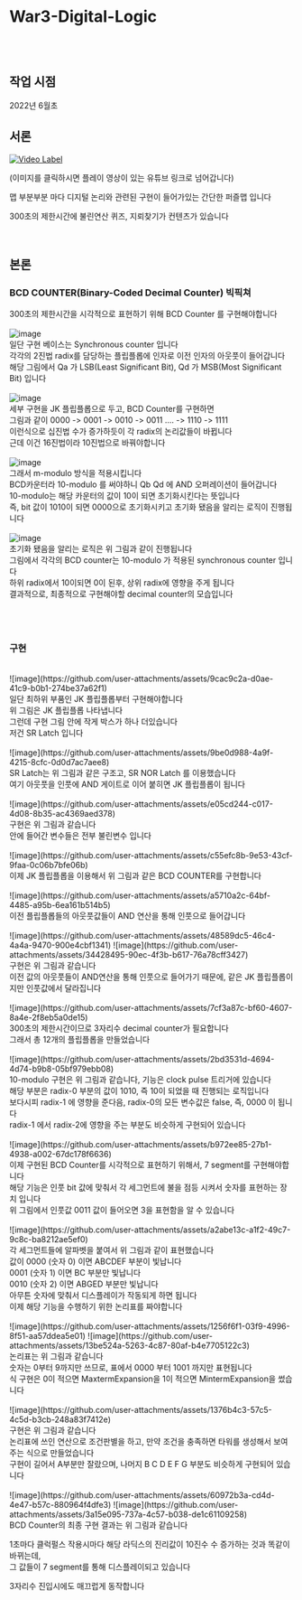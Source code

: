 # War3-Digital-Logic

<br>
<br>

## 작업 시점

2022년 6월초
<br>

## 서론

[![Video Label](http://img.youtube.com/vi/7ndkv8Re_Cw/0.jpg)](https://youtu.be/7ndkv8Re_Cw)

(이미지를 클릭하시면 플레이 영상이 있는 유튜브 링크로 넘어갑니다)

맵 부분부분 마다 디지털 논리와 관련된 구현이 들어가있는 간단한 퍼즐맵 입니다

300초의 제한시간에 불린연산 퀴즈, 지뢰찾기가 컨텐츠가 있습니다

<br>

## 본론

### BCD COUNTER(Binary-Coded Decimal Counter) 빅픽쳐

300초의 제한시간을 시각적으로 표현하기 위해 BCD Counter 를 구현해야합니다 <br>
<br>
![image](https://github.com/user-attachments/assets/8c3060ff-e162-4bce-b05d-d0da26423c41)
<br>
일단 구현 베이스는 Synchronous counter 입니다 <br>
각각의 2진법 radix를 담당하는 플립플롭에 인자로 이전 인자의 아웃풋이 들어갑니다 <br>
해당 그림에서 Qa 가 LSB(Least Significant Bit), Qd 가 MSB(Most Significant Bit) 입니다 <br>
<br>
![image](https://github.com/user-attachments/assets/194f6f55-05f0-439e-941d-90a0ae734bd0)
<br>
세부 구현을 JK 플립플롭으로 두고, BCD Counter를 구현하면 <br>
그림과 같이 0000 -> 0001 -> 0010 -> 0011 .... -> 1110 -> 1111 <br>
이런식으로 십진법 수가 증가하듯이 각 radix의 논리값들이 바뀝니다 <br>
근데 이건 16진법이라 10진법으로 바꿔야합니다 <br>
<br>
![image](https://github.com/user-attachments/assets/d8bf1fb8-36d8-4536-84d2-8dc2bd23a74b)
<br>
그래서 m-modulo 방식을 적용시킵니다 <br>
BCD카운터라 10-modulo 를 써야하니 Qb Qd 에 AND 오퍼레이션이 들어갑니다 <br>
10-modulo는 해당 카운터의 값이 10이 되면 초기화시킨다는 뜻입니다 <br>
즉, bit 값이 1010이 되면 0000으로 초기화시키고 초기화 됐음을 알리는 로직이 진행됩니다 <br>
<br>
![image](https://github.com/user-attachments/assets/20fedaa1-c4e2-49e5-bd54-4190b71ae23d)
<br>
초기화 됐음을 알리는 로직은 위 그림과 같이 진행됩니다 <br>
그림에서 각각의 BCD counter는 10-modulo 가 적용된 synchronous counter 입니다 <br>
하위 radix에서 10이되면 0이 된후, 상위 radix에 영향을 주게 됩니다 <br>
결과적으로, 최종적으로 구현해야할 decimal counter의 모습입니다 <br>
<br>
<br>
<br>
### 구현
<br>
![image](https://github.com/user-attachments/assets/9cac9c2a-d0ae-41c9-b0b1-274be37a62f1)
<br>
일단 최하위 부품인 JK 플립플롭부터 구현해야합니다 <br>
위 그림은 JK 플립플롭 나타냅니다 <br>
그런데 구현 그림 안에 작게 박스가 하나 더있습니다 <br>
저건 SR Latch 입니다 <br>
<br>
![image](https://github.com/user-attachments/assets/9be0d988-4a9f-4215-8cfc-0d0d7ac7aee8)
<br>
SR Latch는 위 그림과 같은 구조고, SR NOR Latch 를 이용했습니다 <br>
여기 아웃풋을 인풋에 AND 게이트로 이어 붙히면 JK 플립플롭이 됩니다 <br>
<br>
![image](https://github.com/user-attachments/assets/e05cd244-c017-4d08-8b35-ac4369aed378)
<br>
구현은 위 그림과 같습니다 <br>
안에 들어간 변수들은 전부 불린변수 입니다 <br>
<br>
![image](https://github.com/user-attachments/assets/c55efc8b-9e53-43cf-9faa-0c06b7bfe06b)
<br>
이제 JK 플립플롭을 이용해서 위 그림과 같은 BCD COUNTER를 구현합니다 <br>
<br>
![image](https://github.com/user-attachments/assets/a5710a2c-64bf-4485-a95b-6ea161b514b5)
<br>
이전 플립플롭들의 아웃풋값들이 AND 연산을 통해 인풋으로 들어갑니다 <br>
<br>
![image](https://github.com/user-attachments/assets/48589dc5-46c4-4a4a-9470-900e4cbf1341)
![image](https://github.com/user-attachments/assets/34428495-90ec-4f3b-b617-76a78cff3427)
<br>
구현은 위 그림과 같습니다 <br>
이전 값의 아웃풋들이 AND연산을 통해 인풋으로 들어가기 때문에, 같은 JK 플립플롭이지만 인풋값에서 달라집니다 <br>
<br>
![image](https://github.com/user-attachments/assets/7cf3a87c-bf60-4607-8a4e-2f8eb5a0de15)
<br>
300초의 제한시간이므로 3자리수 decimal counter가 필요합니다 <br>
그래서 총 12개의 플립플롭을 만들었습니다 <br>
<br>
![image](https://github.com/user-attachments/assets/2bd3531d-4694-4d74-b9b8-05bf979ebb08)
<br>
10-modulo 구현은 위 그림과 같습니다, 기능은 clock pulse 트리거에 있습니다 <br>
해당 부분은 radix-0 부분의 값이 1010, 즉 10이 되었을 때 진행되는 로직입니다 <br>
보다시피 radix-1 에 영향을 준다음, radix-0의 모든 변수값은 false, 즉, 0000 이 됩니다 <br>
radix-1 에서 radix-2에 영향을 주는 부분도 비슷하게 구현되어 있습니다 <br>
<br>
![image](https://github.com/user-attachments/assets/b972ee85-27b1-4938-a002-67dc178f6636)
<br>
이제 구현된 BCD Counter를 시각적으로 표현하기 위해서, 7 segment를 구현해야합니다 <br>
해당 기능은 인풋 bit 값에 맞춰서 각 세그먼트에 불을 점등 시켜서 숫자를 표현하는 장치 입니다 <br>
위 그림에서 인풋값 0011 값이 들어오면 3을 표현함을 알 수 있습니다 <br>
<br>
![image](https://github.com/user-attachments/assets/a2abe13c-a1f2-49c7-9c8c-ba8212ae5ef0)
<br>
각 세그먼트들에 알파벳을 붙여서 위 그림과 같이 표현했습니다 <br>
값이 0000 (숫자 0) 이면 ABCDEF 부분이 빛납니다 <br>
0001 (숫자 1) 이면 BC 부분만 빛납니다 <br>
0010 (숫자 2) 이면 ABGED 부분만 빛납니다 <br>
아무튼 숫자에 맞춰서 디스플레이가 작동되게 하면 됩니다 <br>
이제 해당 기능을 수행하기 위한 논리표를 짜야합니다 <br>
<br>
![image](https://github.com/user-attachments/assets/1256f6f1-03f9-4996-8f51-aa57ddea5e01)
![image](https://github.com/user-attachments/assets/13be524a-5263-4c87-80af-b4e7705122c3)
<br>
논리표는 위 그림과 같습니다 <br>
숫자는 0부터 9까지만 쓰므로, 표에서 0000 부터 1001 까지만 표현됩니다 <br>
식 구현은 0이 적으면 MaxtermExpansion을 1이 적으면 MintermExpansion을 썼습니다 <br>
<br>
![image](https://github.com/user-attachments/assets/1376b4c3-57c5-4c5d-b3cb-248a83f7412e)
<br>
구현은 위 그림과 같습니다 <br>
논리표에 쓰인 연산으로 조건판별을 하고, 만약 조건을 충족하면 타워를 생성해서 보여주는 식으로 만들었습니다 <br>
구현이 길어서 A부분만 잘랐으며, 나머지 B C D E F G 부분도 비슷하게 구현되어 있습니다 <br>
<br>
![image](https://github.com/user-attachments/assets/60972b3a-cd4d-4e47-b57c-880964f4dfe3)
![image](https://github.com/user-attachments/assets/3a15e095-737a-4c57-b038-de1c61109258)
<br>
BCD Counter의 최종 구현 결과는 위 그림과 같습니다 <br>

1초마다 클럭펄스 작용시마다 해당 라딕스의 진리값이 10진수 수 증가하는 것과 똑같이 바뀌는데, <br>
그 값들이 7 segment를 통해 디스플레이되고 있습니다 <br>

3자리수 진입시에도 매끄럽게 동작합니다 <br>
<br>
